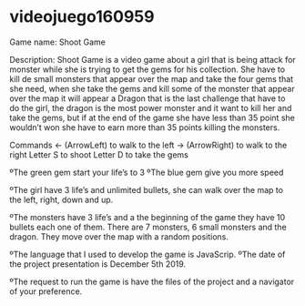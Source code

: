 # videojuego160959
Game name: Shoot Game

Description:
Shoot Game is a video game about a girl that is being attack for monster while she is trying to get the gems for his collection. She have to kill de small monsters that appear over the map  and take the four gems that she need, when she take the gems and kill some of the monster that appear over the map it will appear a Dragon that is the last challenge that have to do the girl, the dragon is the most power monster and it want to kill her and take the gems, but if at the end of the game she have less than 35 point she wouldn’t won she have to earn more than 35 points killing the monsters.

Commands
<- (ArrowLeft) to walk to the left
-> (ArrowRight) to walk to the right
Letter S to shoot
Letter D to take the gems

ºThe green gem start your life’s to 3
ºThe blue gem give you more speed

ºThe girl have 3 life’s and unlimited bullets, she can walk over the map to the left, right, down and up.

ºThe monsters have 3 life’s and a the beginning of the game they have 10 bullets each one of them. There are 7 monsters, 6 small monsters and the dragon. They move over the map with a random positions.

ºThe language that I used to develop the game is JavaScrip.
ºThe date of the project presentation is December 5th 2019.

ºThe request to run the game is have the files of the project and a navigator of your preference.
